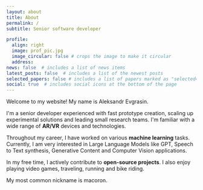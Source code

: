 ```yaml
---
layout: about
title: About
permalink: /
subtitle: Senior software developer

profile:
  align: right
  image: prof_pic.jpg
  image_circular: false # crops the image to make it circular
  address: 
news: false  # includes a list of news items
latest_posts: false  # includes a list of the newest posts
selected_papers: false # includes a list of papers marked as "selected={true}"
social: true  # includes social icons at the bottom of the page
---
```


Welcome to my website! My name is Aleksandr Evgrasin.

I'm a senior developer experienced with fast prototype creation, scaling up experimental solutions and leading small research teams. I'm familiar with a wide range of <b>AR/VR</b> devices and technologies.

Throughout my career, I have worked on various <b>machine learning</b> tasks. Currently, I am very interested in Large Language Models like GPT, Speech to Text synthesis, Generative Content and Computer Vision applications.

In my free time, I actively contribute to  <b>open-source projects</b>. I also enjoy playing video games, traveling, running and bike riding.

My most common nickname is macoron.
